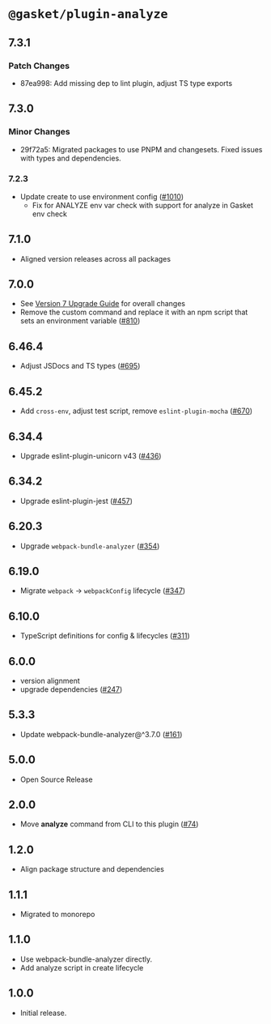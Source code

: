 # `@gasket/plugin-analyze`

## 7.3.1

### Patch Changes

- 87ea998: Add missing dep to lint plugin, adjust TS type exports

## 7.3.0

### Minor Changes

- 29f72a5: Migrated packages to use PNPM and changesets. Fixed issues with types and dependencies.

### 7.2.3

- Update create to use environment config ([#1010])
  - Fix for ANALYZE env var check with support for analyze in Gasket env check

## 7.1.0

- Aligned version releases across all packages

## 7.0.0

- See [Version 7 Upgrade Guide] for overall changes
- Remove the custom command and replace it with an npm script that sets an environment variable ([#810])

## 6.46.4

- Adjust JSDocs and TS types ([#695])

## 6.45.2

- Add `cross-env`, adjust test script, remove `eslint-plugin-mocha` ([#670])

## 6.34.4

- Upgrade eslint-plugin-unicorn v43 ([#436])

## 6.34.2

- Upgrade eslint-plugin-jest ([#457])

## 6.20.3

- Upgrade `webpack-bundle-analyzer` ([#354])

## 6.19.0

- Migrate `webpack` -> `webpackConfig` lifecycle ([#347])

## 6.10.0

- TypeScript definitions for config & lifecycles ([#311])

## 6.0.0

- version alignment
- upgrade dependencies ([#247])

## 5.3.3

- Update webpack-bundle-analyzer@^3.7.0 ([#161])

## 5.0.0

- Open Source Release

## 2.0.0

- Move **analyze** command from CLI to this plugin ([#74])

## 1.2.0

- Align package structure and dependencies

## 1.1.1

- Migrated to monorepo

## 1.1.0

- Use webpack-bundle-analyzer directly.
- Add analyze script in create lifecycle

## 1.0.0

- Initial release.

[Version 7 Upgrade Guide]: /docs/upgrade-to-7.md
[#74]: https://github.com/godaddy/gasket/pull/74
[#161]: https://github.com/godaddy/gasket/pull/161
[#247]: https://github.com/godaddy/gasket/pull/247
[#311]: https://github.com/godaddy/gasket/pull/311
[#347]: https://github.com/godaddy/gasket/pull/347
[#354]: https://github.com/godaddy/gasket/pull/354
[#436]: https://github.com/godaddy/gasket/pull/436
[#457]: https://github.com/godaddy/gasket/pull/457
[#670]: https://github.com/godaddy/gasket/pull/670
[#695]: https://github.com/godaddy/gasket/pull/695
[#810]: https://github.com/godaddy/gasket/pull/810
[#1010]: https://github.com/godaddy/gasket/pull/1010
